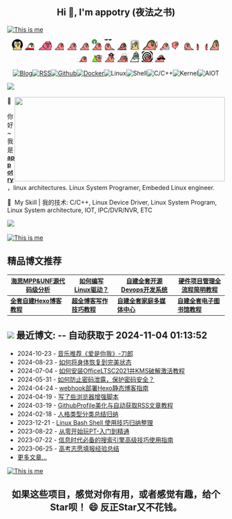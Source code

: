<h2 align="center">Hi 👋, I'm appotry (夜法之书) </h1>

[![This is me](https://readme-typing-svg.herokuapp.com/?size=30&color=15485F&center=true&vCenter=true&width=1400&lines=%F0%9F%92%A1+%E4%BD%A0%E7%9C%8B%E5%88%B0%EF%BC%8C%E4%BD%A0%E6%83%B3%E7%9C%8B%E5%88%B0%E7%9A%84%EF%BC%9B%E4%BD%A0%E5%90%AC%E5%88%B0%EF%BC%8C%E4%BD%A0%E6%83%B3%E5%90%AC%E5%88%B0%E7%9A%84%EF%BC%9B%E4%BD%A0%E7%9B%B8%E4%BF%A1%EF%BC%8C%E4%BD%A0%E6%83%B3%E7%9B%B8%E4%BF%A1%E7%9A%84%EF%BC%81)](https://git.io/typing-svg)

<div align="center">
    <img src="/media/pic/parrots/githubparrot.webp" width="25" height="25"/>
    <img src="/media/pic/parrots/iranparrot.webp" width="25" height="25"/>
    <img src="/media/pic/parrots/asyncparrot.webp" width="36" height="25"/>
    <img src="/media/pic/parrots/exceptionallyfastparrot.webp" width="25" height="25"/>
    <img src="/media/pic/parrots/60fpsparrot.webp" width="25" height="25"/>
    <img src="/media/pic/parrots/jumpingparrot.webp" width="25" height="25"/>
    <img src="/media/pic/parrots/opensourceparrot.webp" width="25" height="25"/>
    <img src="/media/pic/parrots/dealwithitnowparrot.webp" width="25" height="25"/>
    <img src="/media/pic/parrots/hypnoparrotlight.webp" width="25" height="25"/>
    <img src="/media/pic/parrots/databaseparrot.webp" width="25" height="25"/>
    <img src="/media/pic/parrots/fixparrot.webp" width="36" height="25"/>
    <img src="/media/pic/parrots/laptop_parrot.webp" width="25" height="25"/>
    <img src="/media/pic/parrots/spinningparrot.webp" width="25" height="25"/>
    <img src="/media/pic/parrots/levitationparrot.webp" width="25" height="25"/>
    <img src="/media/pic/parrots/meldparrot.webp" width="25" height="25"/>
    <img src="/media/pic/parrots/slomoparrot.webp" width="25" height="25"/>
    <img src="/media/pic/parrots/moonwalkingparrot.webp" width="25" height="25"/>
    <img src="/media/pic/parrots/stableparrot.webp" width="25" height="25"/>
    <img src="/media/pic/parrots/scienceparrot.webp" width="25" height="25"/>
    <img src="/media/pic/parrots/pirateparrot.webp" width="25" height="25"/>
    <img src="/media/pic/parrots/footballparrot.webp" width="25" height="25"/>
    <img src="/media/pic/parrots/illuminatiparrot.webp" width="25" height="25"/>
    <img src="/media/pic/parrots/hypnoparrotdark.webp" width="25" height="25"/>
    <img src="/media/pic/parrots/mustacheparrot.webp" width="25" height="25"/>
</div>

<div align="center" >
  
[![Blog](https://img.shields.io/badge/Blog-%23FFA500.svg?&style=for-the-badge&logo=rss&logoColor=white)](https://blog.17lai.site)[![RSS](https://img.shields.io/badge/RSS-orange.svg?&style=for-the-badge&logo=rss&logoColor=white)](https://cfblog.17lai.site/atom.xml)[![Github](https://img.shields.io/badge/-Github-%23EEEEEE?logo=Github&style=for-the-badge&logoColor=black)](https://github.com/appotry)[![Docker](https://img.shields.io/badge/-Docker-%232496ED?logo=Docker&style=for-the-badge&logoColor=black)](https://hub.docker.com/u/bloodstar)![Linux](https://img.shields.io/badge/-Linux-%257A143?logo=Linux&style=for-the-badge&logoColor=black)![Shell](https://img.shields.io/badge/-Shell-%233776AB?logo=Windows%20Terminal&style=for-the-badge&logoColor=white)![C/C++](https://img.shields.io/badge/-C/C++-%23EEEEEE?logo=C&style=for-the-badge&logoColor=black)![Kernel](https://img.shields.io/badge/-Kernel-%234FC08D?logo=linux&style=for-the-badge&logoColor=white)![AIOT](https://img.shields.io/badge/-AIOT-yellowgreen?logo=IOTA&style=for-the-badge&logoColor=black)

</div>

<!--Trap--:)-->
<a href="https://github.com/404"><img src="https://blog.17lai.site/medias_webp/line.webp"></a>

<img align="right" src="https://ghstats.17lai.site/?username=appotry&show_icons=true&icon_color=0366d6&text_color=24292e&bg_color=ffffff&hide_title=false"  width="487" height="195" />

🤗 &nbsp;你好~ 我是 [**appotry**](https://blog.17lai.site)，linux architectures. Linux System Programer, Embeded Linux engineer.

🌈 &nbsp;My Skill | 我的技术: C/C++, Linux Device Driver, Linux System Program, Linux System architecture,  IOT, IPC/DVR/NVR, ETC

<!--Trap--:)-->
<a href="https://github.com/404"><img src="https://blog.17lai.site/medias_webp/line.webp"></a>

[![This is me](https://readme-typing-svg.herokuapp.com/?size=30&color=15485F&center=true&vCenter=true&width=1400&lines=%F0%9F%92%A1+%E7%9C%9F%E7%BB%8F%E4%B8%80%E5%8F%A5%E8%AF%9D%EF%BC%8C%E5%81%87%E7%BB%8F%E4%BC%A0%E4%B8%87%E5%8D%B7%EF%BC%81)](https://git.io/typing-svg)

## 精品博文推荐

| [海思MPP&UNF源代码级分析](https://blog.17lai.site/posts/13894dce/) | [如何编写Linux驱动？](https://blog.17lai.site/posts/ed364362/) | [**自建全套开源Devops开发系统**](https://blog.17lai.site/posts/ab63eb8f/) | [**硬件项目管理全流程简明教程**](https://blog.17lai.site/posts/d8b1e381/) |
| ------------------------------------------------------------ | ------------------------------------------------------------ | ------------------------------------------------------------ | ------------------------------------------------------------ |
| [**全套自建Hexo博客教程**](https://blog.17lai.site/posts/40300608/) | [**超全博客写作技巧教程**](https://blog.17lai.site/posts/253706ff/) | [**自建全套家庭多媒体中心**](https://blog.17lai.site/posts/9912bd5d/) | [**自建全套电子图书馆教程**](https://blog.17lai.site/posts/dc1c8194/) |

## <a title="My Blog Site" target="_blank" href="https://blog.17lai.site/"><img src="https://img.shields.io/badge/%E5%8D%9A%E5%AE%A2%20(blog)-blog.17lai.site-orange" /></a> 最近博文:  -- 自动获取于 2024-11-04 01:13:52
* 2024-10-23 - [音乐推荐《爱是你我》-刀郎](https://blog.17lai.site/posts/a59cfd86/            )
* 2024-08-23 - [如何将身体恢复到完美状态](https://blog.17lai.site/posts/b41201e6/            )
* 2024-07-04 - [如何安装OfficeLTSC2021并KMS破解激活教程](https://blog.17lai.site/posts/c17af2e6/            )
* 2024-05-31 - [如何防止密码泄露，保护密码安全？](https://blog.17lai.site/posts/1d87ed2/            )
* 2024-04-24 - [webhook部署Hexo静态博客指南](https://blog.17lai.site/posts/eb731135/            )
* 2024-04-19 - [写了些浏览器增强脚本](https://blog.17lai.site/posts/8f873c0f/            )
* 2024-03-19 - [GithubProfile美化与自动获取RSS文章教程](https://blog.17lai.site/posts/a3c81cc3/            )
* 2024-02-18 - [人格类型分类总结归纳](https://blog.17lai.site/posts/ec34b111/            )
* 2023-12-21 - [Linux Bash Shell 使用技巧归纳整理](https://blog.17lai.site/posts/43780ce1/            )
* 2023-08-22 - [从零开始玩PT-入门到精通](https://blog.17lai.site/posts/9806d7f1/            )
* 2023-07-22 - [信息时代必备的搜索引擎高级技巧使用指南](https://blog.17lai.site/posts/f12af66/            )
* 2023-06-25 - [高考志愿填报经验总结](https://blog.17lai.site/posts/a75c0d00/            )
* [更多文章...](https://blog.17lai.site/) 

[![This is me](https://readme-typing-svg.herokuapp.com/?size=30&color=15485F&center=true&vCenter=true&width=1400&lines=%F0%9F%92%A1+%E4%BD%A0%E7%9C%8B%E5%88%B0%E7%9A%84%EF%BC%8C%E6%98%AF%E5%88%AB%E4%BA%BA%E6%83%B3%E8%AE%A9%E4%BD%A0%E7%9C%8B%E5%88%B0%E7%9A%84%EF%BC%9B%E4%BD%A0%E5%90%AC%E5%88%B0%E7%9A%84%EF%BC%8C%E6%98%AF%E5%88%AB%E4%BA%BA%E6%83%B3%E8%AE%A9%E4%BD%A0%E5%90%AC%E5%88%B0%E7%9A%84%EF%BC%9B%E4%BD%A0%E7%9B%B8%E4%BF%A1%E7%9A%84%EF%BC%8C%E6%98%AF%E5%88%AB%E4%BA%BA%E6%83%B3%E8%AE%A9%E4%BD%A0%E7%9B%B8%E4%BF%A1%E7%9A%84%EF%BC%81)](https://git.io/typing-svg)

<h2 align="center">如果这些项目，感觉对你有用，或者感觉有趣，给个Star呗！ 😄 反正Star又不花钱。</h2>

<!--
### Hi there 👋

**appotry/appotry** is a ✨ _special_ ✨ repository because its `README.md` (this file) appears on your GitHub profile.

Here are some ideas to get you started:
- 👯 I’m looking to collaborate on ...
- 🤔 I’m looking for help with ...
- 💬 Ask me about ...
- 😄 Pronouns: ...
- ⚡ Fun fact: ...
- 🔭 Linux System Programer, Embeded Linux engineer.
- 🌱 My Skill | 我的技术: C/C++, Linux Device Driver, Linux System Program, Linux System architecture,  IOT, IPC/DVR/NVR, ETC
- 📫 My blog | 个人博客: https://blog.17lai.site
-->

